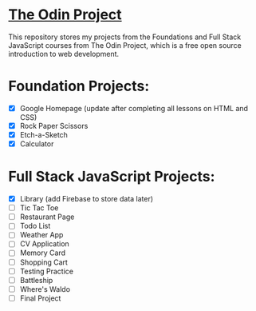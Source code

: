 # <a href="https://www.theodinproject.com/">The Odin Project</a>

<p>This repository stores my projects from the Foundations and Full Stack JavaScript courses from The Odin Project, which is a free open source introduction to web development.</p>

# Foundation Projects:

- [x] Google Homepage (update after completing all lessons on HTML and CSS)
- [x] Rock Paper Scissors
- [x] Etch-a-Sketch
- [x] Calculator

# Full Stack JavaScript Projects:

- [x] Library (add Firebase to store data later)
- [ ] Tic Tac Toe
- [ ] Restaurant Page
- [ ] Todo List
- [ ] Weather App
- [ ] CV Application
- [ ] Memory Card
- [ ] Shopping Cart
- [ ] Testing Practice
- [ ] Battleship
- [ ] Where's Waldo
- [ ] Final Project
